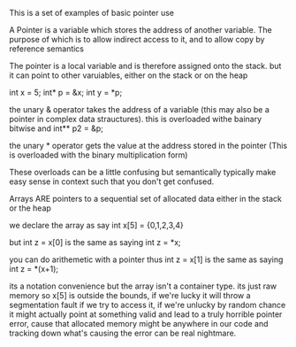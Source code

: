This is a set of examples of basic pointer use

A Pointer is a variable which stores the address of another variable. The purpose of which is to allow indirect access to it, and to allow copy by reference semantics 

The pointer is a local variable and is therefore assigned onto the stack. but it can point to other varuiables, either on the stack or on the heap

int x = 5;
int* p = &x;
int y = *p;

the unary & operator takes the address of a variable (this may also be a pointer in complex data strauctures). this is overloaded withe bainary bitwise and 
int** p2 = &p;

the unary * operator gets the value at the address stored in the pointer (This is overloaded with the binary multiplication form)

These overloads can be a little confusing but semantically typically make easy sense in context such that you don't get confused. 


Arrays ARE pointers to a sequential set of allocated data either in the stack or the heap

we declare the array as say
int x[5] = {0,1,2,3,4} 

but 
int z = x[0] is the same as saying 
int z = *x;

you can do arithemetic with a pointer thus
int z = x[1] is the same as saying
int z = *(x+1);

its a notation convenience but the array isn't a container type. its just raw memory 
so x[5] is outside the bounds, if we're lucky it will throw a segmentation fault if we try to access it, if we're unlucky by random chance it might actually point at something valid and lead to
a truly horrible pointer error, cause that allocated memory might be anywhere in our code and tracking down what's causing the error can be real nightmare. 


